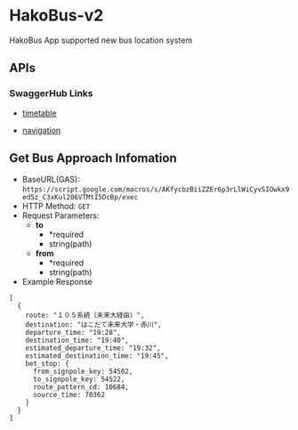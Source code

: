 # HakoBus-v2
HakoBus App supported new bus location system


## APIs
### SwaggerHub Links
- [timetable](https://app.swaggerhub.com/apis/natmark/hakobus-timetable-api/1.0.0-oas3#/hakobus/get_search_pl_bus_stop_cgi)

- [navigation](https://app.swaggerhub.com/apis/natmark/hakobus-navigation-api/1.0.0-oas3)

## Get Bus Approach Infomation
- BaseURL(GAS): `https://script.google.com/macros/s/AKfycbzBiiZZEr6p3rLlWiCyvSIOwkx9ed5z_C3xKul206VTMtI5DcBp/exec`
- HTTP Method: `GET`
- Request Parameters:
  - **to** 
    - *required
    - string(path)
  - **from** 
    - *required
    - string(path)
- Example Response
```
[
  {
    route: "１０５系統（未来大経由）",
    destination: "はこだて未来大学・赤川",
    departure_time: "19:28",
    destination_time: "19:40",
    estimated_departure_time: "19:32",
    estimated_destination_time: "19:45",
    bet_stop: {
      from_signpole_key: 54502,
      to_signpole_key: 54522,
      route_pattern_cd: 10684,
      source_time: 70362
    }
  }
]
```
